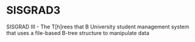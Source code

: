 # SISGRAD3
SISGRAD III - The T[h]rees that B 
University student management system that uses a file-based B-tree structure to manipulate data
